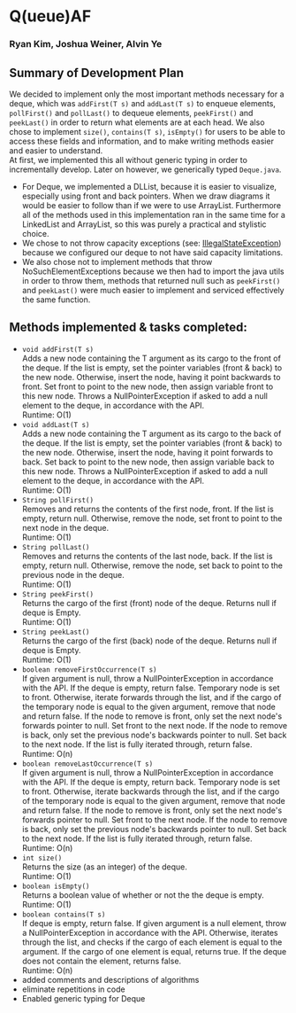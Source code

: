 # Q(ueue)AF
### Ryan Kim, Joshua Weiner, Alvin Ye
## Summary of Development Plan
We decided to implement only the most important methods necessary for a deque, which was ```addFirst(T s)``` and ```addLast(T s)``` to enqueue elements, ```pollFirst()``` and ```pollLast()``` to dequeue elements, ```peekFirst()``` and ```peekLast()``` in order to return what elements are at each head. We also chose to implement ```size()```, ```contains(T s)```, ```isEmpty()``` for users to be able to access these fields and information, and to make writing methods easier and easier to understand.<br>
At first, we implemented this all without generic typing in order to incrementally develop. Later on however, we generically typed ```Deque.java```.  
* For Deque, we implemented a DLList, because it is easier to visualize, especially using front and back pointers. When we draw diagrams it would be easier to follow than if we were to use ArrayList. Furthermore all of the methods used in this implementation ran in the same time for a LinkedList and ArrayList, so this was purely a practical and stylistic choice.
* We chose to not throw capacity exceptions (see: [IllegalStateException](https://docs.oracle.com/javase/7/docs/api/java/lang/IllegalStateException.html)) because we configured our deque to not have said capacity limitations.
* We also chose not to implement methods that throw NoSuchElementExceptions because we then had to import the java utils in order to throw them, methods that returned null such as ```peekFirst()``` and ```peekLast()``` were much easier to implement and serviced effectively the same function.

## Methods implemented & tasks completed:
* ```void addFirst(T s)``` <br>
Adds a new node containing the T argument as its cargo to the front of the deque.
If the list is empty, set the pointer variables (front & back) to the new node.
Otherwise, insert the node, having it point backwards to front. Set front to point to the new node, then assign variable front to this new node.
Throws a NullPointerException if asked to add a null element to the deque, in accordance with the API. <br>
Runtime: O(1)
* ```void addLast(T s)```<br>
Adds a new node containing the T argument as its cargo to the back of the deque.
If the list is empty, set the pointer variables (front & back) to the new node.
Otherwise, insert the node, having it point forwards to back. Set back to point to the new node, then assign variable back to this new node.
Throws a NullPointerException if asked to add a null element to the deque, in accordance with the API. <br>
Runtime: O(1)
* ```String pollFirst()``` <br>
Removes and returns the contents of the first node, front.
If the list is empty, return null.
Otherwise, remove the node, set front to point to the next node in the deque. <br>
Runtime: O(1)
* ```String pollLast()``` <br>
Removes and returns the contents of the last node, back.
If the list is empty, return null.
Otherwise, remove the node, set back to point to the previous node in the deque. <br>
Runtime: O(1)
* ```String peekFirst()``` <br>
Returns the cargo of the first (front) node of the deque.
Returns null if deque is Empty. <br>
Runtime: O(1)
* ```String peekLast()``` <br>
Returns the cargo of the first (back) node of the deque.
Returns null if deque is Empty. <br>
Runtime: O(1)
* ```boolean removeFirstOccurrence(T s)``` <br>
If given argument is null, throw a NullPointerException in accordance with the API.
If the deque is empty, return false.
Temporary node is set to front.
Otherwise, iterate forwards through the list, and if the cargo of the temporary node is equal to the given argument, remove that node and return false.
If the node to remove is front, only set the next node's forwards pointer to null. Set front to the next node.
If the node to remove is back, only set the previous node's backwards pointer to null. Set back to the next node.
If the list is fully iterated through, return false. <br>
Runtime: O(n)
* ```boolean removeLastOccurrence(T s)``` <br>
If given argument is null, throw a NullPointerException in accordance with the API.
If the deque is empty, return back.
Temporary node is set to front.
Otherwise, iterate backwards through the list, and if the cargo of the temporary node is equal to the given argument, remove that node and return false.
If the node to remove is front, only set the next node's forwards pointer to null. Set front to the next node.
If the node to remove is back, only set the previous node's backwards pointer to null. Set back to the next node.
If the list is fully iterated through, return false. <br>
Runtime: O(n)
* ```int size()``` <br>
Returns the size (as an integer) of the deque. <br>
Runtime: O(1)
* ```boolean isEmpty()``` <br>
Returns a boolean value of whether or not the the deque is empty. <br>
Runtime: O(1)
* ```boolean contains(T s)``` <br>
If deque is empty, return false. If given argument is a null element, throw a NullPointerException in accordance with the API. Otherwise, iterates through the list, and checks if the cargo of each element is equal to the argument. If the cargo of one element is equal, returns true. If the deque does not contain the element, returns false. <br>
Runtime: O(n)
* added comments and descriptions of algorithms
* eliminate repetitions in code
* Enabled generic typing for Deque
